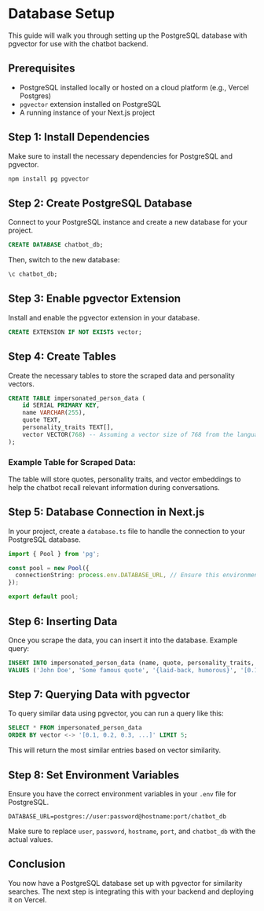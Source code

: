 
# Database Setup

This guide will walk you through setting up the PostgreSQL database with pgvector for use with the chatbot backend.

## Prerequisites

- PostgreSQL installed locally or hosted on a cloud platform (e.g., Vercel Postgres)
- `pgvector` extension installed on PostgreSQL
- A running instance of your Next.js project

## Step 1: Install Dependencies

Make sure to install the necessary dependencies for PostgreSQL and pgvector.

```bash
npm install pg pgvector
```

## Step 2: Create PostgreSQL Database

Connect to your PostgreSQL instance and create a new database for your project.

```sql
CREATE DATABASE chatbot_db;
```

Then, switch to the new database:

```sql
\c chatbot_db;
```

## Step 3: Enable pgvector Extension

Install and enable the pgvector extension in your database.

```sql
CREATE EXTENSION IF NOT EXISTS vector;
```

## Step 4: Create Tables

Create the necessary tables to store the scraped data and personality vectors.

```sql
CREATE TABLE impersonated_person_data (
    id SERIAL PRIMARY KEY,
    name VARCHAR(255),
    quote TEXT,
    personality_traits TEXT[],
    vector VECTOR(768) -- Assuming a vector size of 768 from the language model
);
```

### Example Table for Scraped Data:
The table will store quotes, personality traits, and vector embeddings to help the chatbot recall relevant information during conversations.

## Step 5: Database Connection in Next.js

In your project, create a `database.ts` file to handle the connection to your PostgreSQL database.

```typescript
import { Pool } from 'pg';

const pool = new Pool({
  connectionString: process.env.DATABASE_URL, // Ensure this environment variable is set
});

export default pool;
```

## Step 6: Inserting Data

Once you scrape the data, you can insert it into the database. Example query:

```sql
INSERT INTO impersonated_person_data (name, quote, personality_traits, vector)
VALUES ('John Doe', 'Some famous quote', '{laid-back, humorous}', '[0.1, 0.2, 0.3, ...]');
```

## Step 7: Querying Data with pgvector

To query similar data using pgvector, you can run a query like this:

```sql
SELECT * FROM impersonated_person_data
ORDER BY vector <-> '[0.1, 0.2, 0.3, ...]' LIMIT 5;
```

This will return the most similar entries based on vector similarity.

## Step 8: Set Environment Variables

Ensure you have the correct environment variables in your `.env` file for PostgreSQL.

```env
DATABASE_URL=postgres://user:password@hostname:port/chatbot_db
```

Make sure to replace `user`, `password`, `hostname`, `port`, and `chatbot_db` with the actual values.

## Conclusion

You now have a PostgreSQL database set up with pgvector for similarity searches. The next step is integrating this with your backend and deploying it on Vercel.
